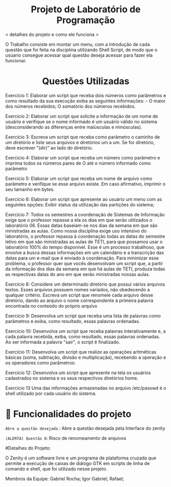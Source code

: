 # <h1 align="center"> Projeto de Laboratório de Programação </h1>



< detalhes do projeto e como ele funciona >

O Trabalho consiste em montar um menu, com a introdução de cada questão que foi feita na disciplina utilizando Shell Script, de modo que o usúario consegue acessar qual questão deseja acessar para fazer ela funcionar.


# <h1 align="center"> Questões Utilizadas</h1>



Exercício 1: Elaborar um script que receba dois números como parâmetros e como resultado da sua execução exiba as seguintes informações: - O maior dos números recebidos;  O somatório dos números recebidos.

Exercício 2: Elaborar um script que solicite a informação de um nome de usuário e verifique se o nome informado é um usuário válido no sistema (desconsiderando as diferenças entre maiúsculas e minúsculas). 

Exercício 3: Escreva um script que receba como parâmetro o caminho de um diretório e liste seus arquivos e diretórios um a um. Se for diretório, deve escrever "(dir)" ao lado do diretório.

Exercicio 4: Elaborar um script que receba um número como parâmetro e imprima todos os números pares de 
O até o número informado como parâmetro

Exercício 5: Elaborar um script que receba um nome de arquivo como parâmetro e verifique se esse arquivo existe. Em caso afirmativo, imprimir o seu tamanho em bytes.

Exercício 6: Elaborar um script que apresente ao usuário um menu com as seguintes opções: Exibir status da utilização das partições do sistema;

Exercício 7: Todos os semestres a coordenação de Sistemas de Informação exige que o professor repasse a ela os dias em que serão utilizados o laboratório 06. Essas datas baseiam-se nos dias da semana em que são ministradas as aulas. Como nossa disciplina exige uso intensivo do laboratório, o professor repassa à coordenação todas as datas do semestre letivo em que são ministradas as aulas de TETI, para que possamos usar o laboratório 100% do tempo disponível. Esse é um processo trabalhoso, que envolve a busca dessas informações em um calendário e a transcrição das datas para um e-mail que é enviado à coordenação. Para minimizar esse problema, o professor quer que vocês desenvolvam um script que, a partir da informação dos dias da semana em que há aulas de TETI, produza todas as respectivas datas do ano em que serão ministradas nossas aulas. 

Exercício 8: Considere um determinado diretório que possui vários arquivos textos. Esses arquivos possuem nomes variados, não obedecendo a qualquer critério. Escreva um script que renomeie cada arquivo desse diretório, dando ao arquivo o nome correspondente à primeira palavra encontrada no conteúdo do próprio arquivo

Exercício 9: Desenvolva um script que receba uma lista de palavras como parâmetros e exiba, como resultado, essas palavras ordenadas.

Exercício 10: Desenvolva um script que receba palavras interativamente e, a cada palavra recebida, exiba, como resultado, essas palavras ordenadas. Ao ser informada a palavra "sair", o script é finalizado.

Exercício 11: Desenvolva um script que realize as operações aritméticas básicas (soma, subtração, divisão e multiplicação), recebendo a operação e os operadores como parâmetros:

Exercício 12: Desenvolva um script que apresente na tela os usuários cadastrados no sistema e os seus respectivos diretórios home.

Exercício 13 Uma das informações armazenadas no arquivo /etc/passwd é o shell utilizado por cada usuário do sistema.







# :hammer: Funcionalidades do projeto

`Abre a questão desejada` : Abre a questão desejada pela Interface do zenity

`(ALERTA) Questão 8`: Risco de renomeamento de arquivos






#Detalhes do Projeto:

O Zenity é um software livre e um programa de plataforma cruzada que permite a execução de caixas de diálogo GTK em scripts de linha de comando e shell, que foi utilizado nesse projeto.










Membros da Equipe: Gabriel Rocha;
                   Igor Gabriel;
                   Rafael;
